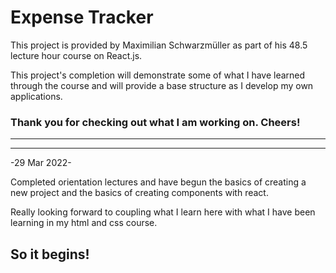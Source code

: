 # Expense Tracker

This project is provided by Maximilian Schwarzmüller as part of his 48.5 lecture hour course on React.js.

This project's completion will demonstrate some of what I have learned through the course and will provide a base structure as I develop my own applications.

### Thank you for checking out what I am working on. Cheers!

---

---

-29 Mar 2022-

Completed orientation lectures and have begun the basics of creating a new project and the basics of creating components with react.

Really looking forward to coupling what I learn here with what I have been learning in my html and css course.

## So it begins!
